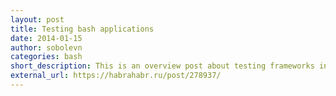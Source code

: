 ```yaml
---
layout: post
title: Testing bash applications
date: 2014-01-15
author: sobolevn
categories: bash
short_description: This is an overview post about testing frameworks in bash.
external_url: https://habrahabr.ru/post/278937/
---
```

